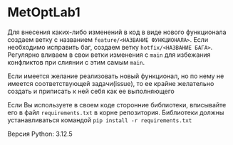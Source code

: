 # MetOptLab1

Для внесения каких-либо изменений в код в виде нового функционала создаем ветку с названием `feature/<НАЗВАНИЕ ФУНКЦИОНАЛА>`. Если необходимо исправить баг, создаем ветку `hotfix/<НАЗВАНИЕ БАГА>`. Регулярно вливаем в свои ветки изменения с `main` для избежания конфликтов при слиянии с этим самым `main`. 

Если имеется желание реализовать новый функционал, но по нему не имеется соответствующей задачи(issue), то ее крайне желательно создать и приписать к ней себя как ее выполняющего

Если Вы используете в своем коде сторонние библиотеки, вписывайте его в файл `requirements.txt` в корне репозитория. Библиотеки должны устанавливаться командой `pip install -r requirements.txt`

Версия Python: 3.12.5
